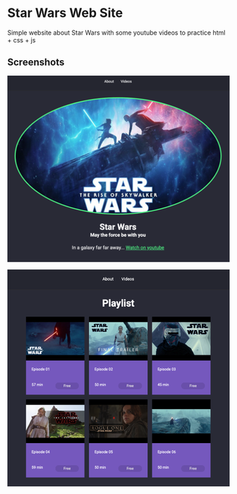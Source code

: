 # Star Wars Web Site 
Simple website about Star Wars with some youtube videos to practice html + css + js

## Screenshots
![Screenshot](img/img01.png)

![Screenshot](img/img00.png)

